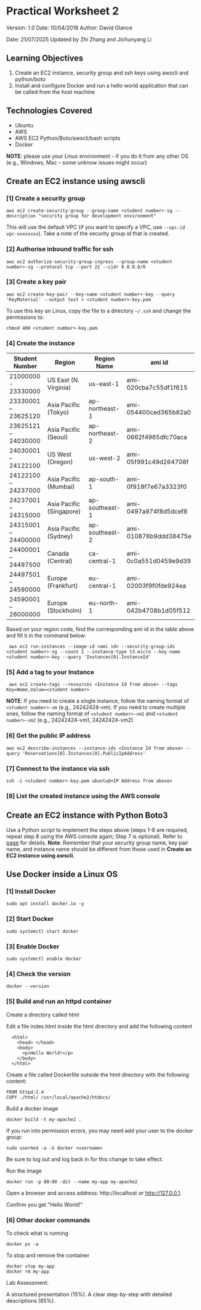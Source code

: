 # Practical Worksheet 2
Version: 1.0 Date: 10/04/2018 Author: David Glance

Date: 21/07/2025 Updated by Zhi Zhang and Jichunyang Li


## Learning Objectives
1. Create an EC2 instance, security group and ssh keys using awscli and python/boto
2. Install and configure Docker and run a hello world application that can be called from the host machine

## Technologies Covered

* Ubuntu
* AWS
* AWS EC2 Python/Boto/awscli/bash scripts
* Docker

**NOTE**: please use your Linux environment – if you do it from any other OS (e.g., Windows, Mac – some unknow issues might occur)

## Create an EC2 instance using awscli
### [1] Create a security group

```
aws ec2 create-security-group --group-name <student number>-sg --description "security group for development environment"
```

This will use the default VPC (if you want to specify a VPC, use `--vpc-id vpc-xxxxxxxx`). Take a note of the security group id that is created. 

### [2] Authorise inbound traffic for ssh

```
aws ec2 authorize-security-group-ingress --group-name <student number>-sg --protocol tcp --port 22 --cidr 0.0.0.0/0
```

### [3] Create a key pair

```
aws ec2 create-key-pair --key-name <student number>-key --query 'KeyMaterial' --output text > <student number>-key.pem
```

To use this key on Linux, copy the file to a directory `~/.ssh` and change the permissions to:

```
chmod 400 <student number>-key.pem
```
### [4] Create the instance 

| Student Number | Region | Region Name | ami id |
| --- | --- | --- | --- |
| 21000000 - 23330000 | US East (N. Virginia) |	us-east-1 |	ami-020cba7c55df1f615 |
| 23330001 – 23625120 | Asia Pacific (Tokyo)	| ap-northeast-1	| ami-054400ced365b82a0 |
| 23625121 – 24030000 | Asia Pacific (Seoul)	| ap-northeast-2	| ami-0662f4965dfc70aca |
| 24030001 – 24122100 | US West (Oregon)	| us-west-2	| ami-05f991c49d264708f |
| 24122100 – 24237000 | Asia Pacific (Mumbai)	| ap-south-1	| ami-0f918f7e67a3323f0 |
| 24237001 – 24315000 | Asia Pacific (Singapore)	| ap-southeast-1	| ami-0497a974f8d5dcef8 |
| 24315001 – 24400000 | Asia Pacific (Sydney)	| ap-southeast-2	| ami-010876b9ddd38475e |
| 24400001 – 24497500 | Canada (Central)	| ca-central-1	| ami-0c0a551d0459e9d39 |
| 24497501 – 24590000 | Europe (Frankfurt)	| eu-central-1	| ami-02003f9f0fde924ea |
| 24590001 – 26000000 | Europe (Stockholm)	| eu-north-1	| ami-042b4708b1d05f512 |


Based on your region code, find the corresponding ami id in the table above and fill it in the command below:

```
 aws ec2 run-instances --image-id <ami id> --security-group-ids <student number>-sg --count 1 --instance-type t3.micro --key-name <student number>-key --query 'Instances[0].InstanceId'

 ```

### [5] Add a tag to your Instance

 ```
  aws ec2 create-tags --resources <Instance Id from above> --tags Key=Name,Value=<student number>
 ```
**NOTE**: If you need to create a single instance, follow the naming format of `<student number>-vm` (e.g., 24242424-vm). If you need to create multiple ones, follow the naming format of `<student number>-vm1` and `<student number>-vm2` (e.g., 24242424-vm1, 24242424-vm2).

### [6] Get the public IP address

```
aws ec2 describe-instances --instance-ids <Instance Id from above> --query 'Reservations[0].Instances[0].PublicIpAddress'
```

### [7] Connect to the instance via ssh
```
ssh -i <student number>-key.pem ubuntu@<IP Address from above>
```

### [8] List the created instance using the AWS console

## Create an EC2 instance with Python Boto3

Use a Python script to implement the steps above (steps 1-6 are required, repeat step 8 using the AWS console again; Step 7 is optional). Refer to [page](https://boto3.amazonaws.com/v1/documentation/api/latest/reference/services/ec2.html) for details. **Note**: Remember that your security group name, key pair name, and instance name should be different from those used in **Create an EC2 instance using awscli**.

## Use Docker inside a Linux OS

### [1] Install Docker
```
sudo apt install docker.io -y
```

### [2] Start Docker
```
sudo systemctl start docker
```

### [3] Enable Docker
```
sudo systemctl enable docker
```

### [4] Check the version

```
docker --version
```

### [5] Build and run an httpd container

Create a directory called html

Edit a file index.html inside the html directory and add the following content

```
  <html>
    <head> </head>
    <body>
      <p>Hello World!</p>
    </body>
  </html>
```

Create a file called Dockerfile outside the html directory with the following content:

```
FROM httpd:2.4
COPY ./html/ /usr/local/apache2/htdocs/
```

Build a docker image

```
docker build -t my-apache2 .
```

If you run into permission errors, you may need add your user to the docker group:

```
sudo usermod -a -G docker <username>
```

Be sure to log out and log back in for this change to take effect.

Run the image

```
docker run -p 80:80 -dit --name my-app my-apache2
```

Open a browser and access address: http://localhost or http://127.0.0.1. 

Confirm you get "Hello World!"

### [6] Other docker commands

To check what is running

```
docker ps -a
```
To stop and remove the container

```
docker stop my-app
docker rm my-app
```

Lab Assessment:

A structured presentation (15%). A clear step-by-step with detailed descriptions (85%). 

